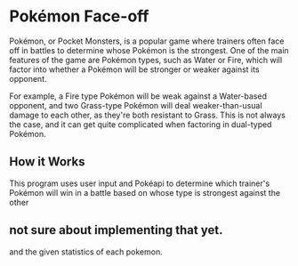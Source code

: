 # Pokémon Face-off

Pokémon, or Pocket Monsters, is a popular game where trainers often face off in battles to determine whose Pokémon is the strongest. One of the main features of the game are Pokémon types, such as Water or Fire, which will factor into whether a Pokémon will be stronger or weaker against its opponent.

For example, a Fire type Pokémon will be weak against a Water-based opponent, and two Grass-type Pokémon will deal weaker-than-usual damage to each other, as they're both resistant to Grass. This is not always the case, and it can get quite complicated when factoring in dual-typed Pokémon.

## How it Works

This program uses user input and Pokéapi to determine which trainer's Pokémon will win in a battle based on whose type is strongest against the other

## not sure about implementing that yet. ##
and the given statistics of each pokemon.
